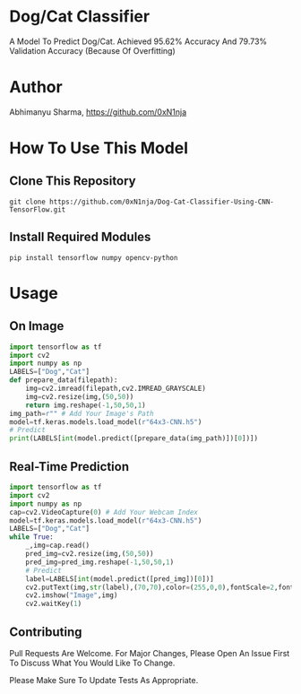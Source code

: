 # Dog/Cat Classifier
A Model To Predict Dog/Cat. Achieved 95.62% Accuracy And 79.73% Validation Accuracy (Because Of Overfitting)
# Author
Abhimanyu Sharma, https://github.com/0xN1nja
# How To Use This Model
## Clone This Repository
```
git clone https://github.com/0xN1nja/Dog-Cat-Classifier-Using-CNN-TensorFlow.git
```
## Install Required Modules
```
pip install tensorflow numpy opencv-python
```
# Usage
## On Image
```python
import tensorflow as tf
import cv2
import numpy as np
LABELS=["Dog","Cat"]
def prepare_data(filepath):
	img=cv2.imread(filepath,cv2.IMREAD_GRAYSCALE)
	img=cv2.resize(img,(50,50))
	return img.reshape(-1,50,50,1)
img_path=r"" # Add Your Image's Path
model=tf.keras.models.load_model(r"64x3-CNN.h5")
# Predict
print(LABELS[int(model.predict([prepare_data(img_path)])[0])])
```
## Real-Time Prediction
```python
import tensorflow as tf
import cv2
import numpy as np
cap=cv2.VideoCapture(0) # Add Your Webcam Index
model=tf.keras.models.load_model(r"64x3-CNN.h5")
LABELS=["Dog","Cat"]
while True:
    _,img=cap.read()
    pred_img=cv2.resize(img,(50,50))
    pred_img=pred_img.reshape(-1,50,50,1)
    # Predict
    label=LABELS[int(model.predict([pred_img])[0])]
    cv2.putText(img,str(label),(70,70),color=(255,0,0),fontScale=2,fontFace=cv2.FONT_HERSHEY_COMPLEX)
    cv2.imshow("Image",img)
    cv2.waitKey(1)
```
## Contributing
Pull Requests Are Welcome. For Major Changes, Please Open An Issue First To Discuss What You Would Like To Change.

Please Make Sure To Update Tests As Appropriate.